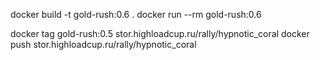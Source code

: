 docker build -t gold-rush:0.6 .
docker run --rm gold-rush:0.6


docker tag gold-rush:0.5 stor.highloadcup.ru/rally/hypnotic_coral
docker push stor.highloadcup.ru/rally/hypnotic_coral
